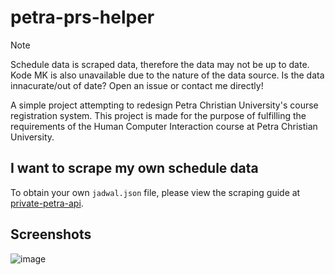# petra-prs-helper

> [!NOTE]  
> Schedule data is scraped data, therefore the data may not be up to date. Kode MK is also unavailable due to the nature of the data source. Is the data innacurate/out of date? Open an issue or contact me directly!

A simple project attempting to redesign Petra Christian University's course registration system. This project is made for the purpose of fulfilling the requirements of the Human Computer Interaction course at Petra Christian University.

## I want to scrape my own schedule data
To obtain your own `jadwal.json` file, please view the scraping guide at [private-petra-api](https://github.com/NathanAdhitya/private-petra-api).

## Screenshots
![image](https://github.com/NathanAdhitya/proto-imk-1/assets/13374903/7a1346ad-2560-490e-ab3d-e716ba6ac127)
